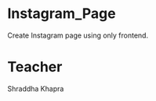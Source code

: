 # Instagram_Page
Create Instagram page using only frontend.


# Teacher
Shraddha Khapra












